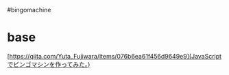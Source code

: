 #bingomachine

# base

[https://qiita.com/Yuta_Fujiwara/items/076b6ea61f456d9649e9](JavaScriptでビンゴマシンを作ってみた。)



